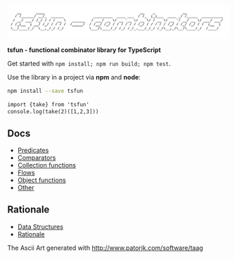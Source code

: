 ![alt](splash.png)                                            


**tsfun - functional combinator library for TypeScript**

Get started with `npm install; npm run build; npm test`.

Use the library in a project via **npm** and **node**:

```bash
npm install --save tsfun
```

```
import {take} from 'tsfun'
console.log(take(2)([1,2,3]))
```

## Docs

* [Predicates](doc/predicates.md)
* [Comparators](doc/comparators.md)
* [Collection functions](doc/coll.md)
* [Flows](doc/flow.md)
* [Object functions](doc/objects.md)
* [Other](doc/core.md)

## Rationale

* [Data Structures](doc/structures.md)
* [Rationale](doc/design.md) 
 
The Ascii Art generated with http://www.patorjk.com/software/taag




